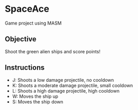 # SpaceAce
Game project using MASM

## Objective
Shoot the green alien ships and score points!

## Instructions
* J: Shoots a low damage projectile, no cooldown
* K: Shoots a moderate damage projectile, small cooldown
* L: Shoots a high damage projectile, high cooldown
* W: Moves the ship up
* S: Moves the ship down
